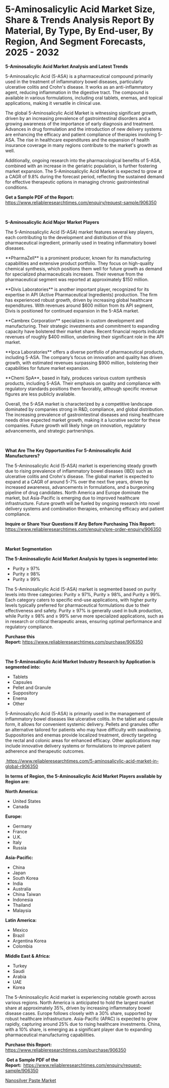 <p><h1>5-Aminosalicylic Acid Market Size, Share & Trends Analysis Report By Material, By Type, By End-user, By Region, And Segment Forecasts, 2025 - 2032</h1></p><p><strong>5-Aminosalicylic Acid Market Analysis and Latest Trends</strong></p>
<p><p>5-Aminosalicylic Acid (5-ASA) is a pharmaceutical compound primarily used in the treatment of inflammatory bowel diseases, particularly ulcerative colitis and Crohn's disease. It works as an anti-inflammatory agent, reducing inflammation in the digestive tract. The compound is available in various formulations, including oral tablets, enemas, and topical applications, making it versatile in clinical use.</p><p>The global 5-Aminosalicylic Acid Market is witnessing significant growth, driven by an increasing prevalence of gastrointestinal disorders and a growing awareness of the importance of early diagnosis and treatment. Advances in drug formulation and the introduction of new delivery systems are enhancing the efficacy and patient compliance of therapies involving 5-ASA. The rise in healthcare expenditures and the expansion of health insurance coverage in many regions contribute to the market's growth as well.</p><p>Additionally, ongoing research into the pharmacological benefits of 5-ASA, combined with an increase in the geriatric population, is further fostering market expansion. The 5-Aminosalicylic Acid Market is expected to grow at a CAGR of 9.8% during the forecast period, reflecting the sustained demand for effective therapeutic options in managing chronic gastrointestinal conditions.</p></p>
<p><strong>Get a Sample PDF of the Report:&nbsp;</strong> <a href="https://www.reliableresearchtimes.com/enquiry/request-sample/906350?utm_campaign=2326&utm_medium=2&utm_source=Github&utm_content=ia&utm_term=21032025&utm_id=5-aminosalicylic-acid">https://www.reliableresearchtimes.com/enquiry/request-sample/906350</a></p>
<p>&nbsp;</p>
<p><strong>5-Aminosalicylic Acid Major Market Players</strong></p>
<p><p>The 5-Aminosalicylic Acid (5-ASA) market features several key players, each contributing to the development and distribution of this pharmaceutical ingredient, primarily used in treating inflammatory bowel diseases.</p><p>**PharmaZell** is a prominent producer, known for its manufacturing capabilities and extensive product portfolio. They focus on high-quality chemical synthesis, which positions them well for future growth as demand for specialized pharmaceuticals increases. Their revenue from the pharmaceutical segment was reported at approximately $150 million.</p><p>**Divis Laboratories** is another important player, recognized for its expertise in API (Active Pharmaceutical Ingredients) production. The firm has experienced robust growth, driven by increasing global healthcare expenditures. With revenues around $600 million from its API segment, Divis is positioned for continued expansion in the 5-ASA market.</p><p>**Cambrex Corporation** specializes in custom development and manufacturing. Their strategic investments and commitment to expanding capacity have bolstered their market share. Recent financial reports indicate revenues of roughly $400 million, underlining their significant role in the API market.</p><p>**Ipca Laboratories** offers a diverse portfolio of pharmaceutical products, including 5-ASA. The company’s focus on innovation and quality has driven growth, with estimated revenues surpassing $900 million, bolstering their capabilities for future market expansion.</p><p>**Chemi SpA**, based in Italy, produces various custom synthesis products, including 5-ASA. Their emphasis on quality and compliance with regulatory standards positions them favorably, although specific revenue figures are less publicly available.</p><p>Overall, the 5-ASA market is characterized by a competitive landscape dominated by companies strong in R&D, compliance, and global distribution. The increasing prevalence of gastrointestinal diseases and rising healthcare needs drive expected market growth, making it a lucrative sector for these companies. Future growth will likely hinge on innovation, regulatory advancements, and strategic partnerships.</p></p>
<p>&nbsp;</p>
<p><strong>What Are The Key Opportunities For 5-Aminosalicylic Acid Manufacturers?</strong></p>
<p><p>The 5-Aminosalicylic Acid (5-ASA) market is experiencing steady growth due to rising prevalence of inflammatory bowel diseases (IBD) such as ulcerative colitis and Crohn's disease. The global market is expected to expand at a CAGR of around 5-7% over the next five years, driven by increased awareness, advancements in formulations, and a burgeoning pipeline of drug candidates. North America and Europe dominate the market, but Asia-Pacific is emerging due to improved healthcare infrastructure. Future growth will be fueled by ongoing research into novel delivery systems and combination therapies, enhancing efficacy and patient compliance.</p></p>
<p><strong>Inquire or Share Your Questions If Any Before Purchasing This Report:</strong> <a href="https://www.reliableresearchtimes.com/enquiry/pre-order-enquiry/906350?utm_campaign=2326&utm_medium=2&utm_source=Github&utm_content=ia&utm_term=21032025&utm_id=5-aminosalicylic-acid">https://www.reliableresearchtimes.com/enquiry/pre-order-enquiry/906350</a></p>
<p>&nbsp;</p>
<p><strong>Market Segmentation</strong></p>
<p><strong>The 5-Aminosalicylic Acid Market Analysis by types is segmented into:</strong></p>
<p><ul><li>Purity ≥ 97%</li><li>Purity ≥ 98%</li><li>Purity ≥ 99%</li></ul></p>
<p><p>The 5-Aminosalicylic Acid (5-ASA) market is segmented based on purity levels into three categories: Purity ≥ 97%, Purity ≥ 98%, and Purity ≥ 99%. Each category caters to specific end-use applications, with higher purity levels typically preferred for pharmaceutical formulations due to their effectiveness and safety. Purity ≥ 97% is generally used in bulk production, while Purity ≥ 98% and ≥ 99% serve more specialized applications, such as in research or critical therapeutic areas, ensuring optimal performance and regulatory compliance.</p></p>
<p><strong>Purchase this Report:&nbsp;</strong><a href="https://www.reliableresearchtimes.com/purchase/906350?utm_campaign=2326&utm_medium=2&utm_source=Github&utm_content=ia&utm_term=21032025&utm_id=5-aminosalicylic-acid">https://www.reliableresearchtimes.com/purchase/906350</a></p>
<p>&nbsp;</p>
<p><strong>The 5-Aminosalicylic Acid Market Industry Research by Application is segmented into:</strong></p>
<p><ul><li>Tablets</li><li>Capsules</li><li>Pellet and Granule</li><li>Suppository</li><li>Enema</li><li>Other</li></ul></p>
<p><p>5-Aminosalicylic Acid (5-ASA) is primarily used in the management of inflammatory bowel diseases like ulcerative colitis. In the tablet and capsule form, it allows for convenient systemic delivery. Pellets and granules offer an alternative tailored for patients who may have difficulty with swallowing. Suppositories and enemas provide localized treatment, directly targeting the rectal and colonic areas for enhanced efficacy. Other applications may include innovative delivery systems or formulations to improve patient adherence and therapeutic outcomes.</p></p>
<p><a href="https://www.reliableresearchtimes.com/5-aminosalicylic-acid-market-in-global-r906350?utm_campaign=2326&utm_medium=2&utm_source=Github&utm_content=ia&utm_term=21032025&utm_id=5-aminosalicylic-acid">&nbsp;https://www.reliableresearchtimes.com/5-aminosalicylic-acid-market-in-global-r906350</a></p>
<p><strong>In terms of Region, the 5-Aminosalicylic Acid Market Players available by Region are:</strong></p>
<p>
    <p> <strong> North America: </strong>
        <ul>
            <li>United States</li>
            <li>Canada</li>
        </ul>
        </p> 
    <p> <strong> Europe: </strong>
        <ul>
            <li>Germany</li>
            <li>France</li>
            <li>U.K.</li>
            <li>Italy</li>
            <li>Russia</li>
        </ul>
        </p> 
    <p> <strong> Asia-Pacific: </strong>
        <ul>
            <li>China</li>
            <li>Japan</li>
            <li>South Korea</li>
            <li>India</li>
            <li>Australia</li>
            <li>China Taiwan</li>
            <li>Indonesia</li>
            <li>Thailand</li>
            <li>Malaysia</li>
        </ul>
        </p> 
    <p> <strong> Latin America: </strong>
        <ul>
            <li>Mexico</li>
            <li>Brazil</li>
            <li>Argentina Korea</li>
            <li>Colombia</li>
        </ul>
        </p> 
    <p> <strong> Middle East & Africa: </strong>
        <ul>
            <li>Turkey</li>
            <li>Saudi</li>
            <li>Arabia</li>
            <li>UAE</li>
            <li>Korea</li>
        </ul>
    </p>
    </p>
<p><p>The 5-Aminosalicylic Acid market is experiencing notable growth across various regions. North America is anticipated to hold the largest market share at approximately 35%, driven by increasing inflammatory bowel disease cases. Europe follows closely with a 30% share, supported by robust healthcare infrastructure. Asia-Pacific (APAC) is expected to grow rapidly, capturing around 25% due to rising healthcare investments. China, with a 10% share, is emerging as a significant player due to expanding pharmaceutical manufacturing capabilities.</p></p>
<p><strong>Purchase this Report: </strong><a href="https://www.reliableresearchtimes.com/purchase/906350?utm_campaign=2326&utm_medium=2&utm_source=Github&utm_content=ia&utm_term=21032025&utm_id=5-aminosalicylic-acid">https://www.reliableresearchtimes.com/purchase/906350</a></p>
<p>&nbsp;<strong>Get a Sample PDF of the Report:&nbsp;&nbsp;</strong><a href="https://www.reliableresearchtimes.com/enquiry/request-sample/906350?utm_campaign=2326&utm_medium=2&utm_source=Github&utm_content=ia&utm_term=21032025&utm_id=5-aminosalicylic-acid">https://www.reliableresearchtimes.com/enquiry/request-sample/906350</a></p>
<p><strong></strong></p>
<p><p><a href="https://github.com/NargisHussain75/Market-Research-Report-List-1/blob/main/nanosilver-paste-market.md?utm_campaign=2326&utm_medium=2&utm_source=Github&utm_content=ia&utm_term=21032025&utm_id=5-aminosalicylic-acid">Nanosilver Paste Market</a></p></p>